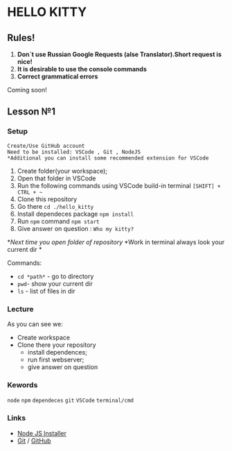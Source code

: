# HELLO KITTY

## Rules!

1. __Don`t use Russian Google Requests (alse Translator).Short request is nice!__
2. __It is desirable to use the console commands__
3. __Сorrect grammatical errors__

Coming soon!

## Lesson №1

### Setup

    Create/Use GitHub account
    Need to be installed: VSCode , Git , NodeJS
    *Additional you can install some recommended extension for VSCode
1. Create folder(your workspace);
2. Open that folder in VSCode
3. Run the following commands using VSCode build-in terminal `[SHIFT] + CTRL + ~`
4. Clone this repository 
5. Go there `cd ./hello_kitty`
6. Install dependeces package `npm install`
7. Run `npm` command `npm start`
8. Give answer on question : `Who my kitty?`

**Next time you open folder of repository*
*Work in terminal always look your current dir *

Commands:

* `cd *path*` - go to directory
* `pwd`- show your current dir
* `ls` - list of files in dir

### Lecture

As you can see we:

* Create workspace
* Clone there your repository
  * install dependences;
  * run first webserver;
  * give answer on question

### Kewords

`node` `npm` `dependeces` `git` `VSCode` `terminal/cmd`

### Links
* [Node JS Installer](https://nodejs.org/uk/)
* [Git](https://git-scm.com/) / [GitHub](https://github.com)
